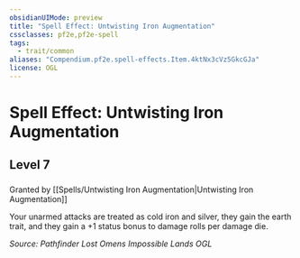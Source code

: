```yaml
---
obsidianUIMode: preview
title: "Spell Effect: Untwisting Iron Augmentation"
cssclasses: pf2e,pf2e-spell
tags:
  - trait/common
aliases: "Compendium.pf2e.spell-effects.Item.4ktNx3cVz5GkcGJa"
license: OGL
---
```

# Spell Effect: Untwisting Iron Augmentation
## Level 7
### 






Granted by [[Spells/Untwisting Iron Augmentation|Untwisting Iron Augmentation]]

Your unarmed attacks are treated as cold iron and silver, they gain the earth trait, and they gain a +1 status bonus to damage rolls per damage die.

*Source: Pathfinder Lost Omens Impossible Lands*
*OGL*